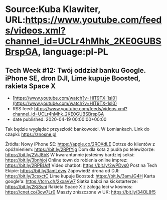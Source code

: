 # Source:Kuba Klawiter, URL:https://www.youtube.com/feeds/videos.xml?channel_id=UCLr4hMhk_2KE0GUBSBrspGA, language:pl-PL

## Tech Week #12: Twój oddział banku Google. iPhone SE, dron DJI, Lime kupuje Boosted, rakieta Space X
 - [https://www.youtube.com/watch?v=HlT9TX-1sI0](https://www.youtube.com/watch?v=HlT9TX-1sI0)
 - RSS feed: https://www.youtube.com/feeds/videos.xml?channel_id=UCLr4hMhk_2KE0GUBSBrspGA
 - date published: 2020-04-19 00:00:00+00:00

Tak będzie wyglądać przyszłość bankowości. W Łomiankach. Link do czapki:
https://znosne.pl

Źródła:
Nowy iPhone SE: https://apple.co/2ROXdLE
Dotrze do klientów z opóźnieniem: https://bit.ly/2RPfYig
Dom dla kota z pudła po telewizorze: https://bit.ly/2ViJ8bK
W kwarantannie jesteśmy bardziej seksi: https://bit.ly/3bnhjoj
Online town do robienia online imprez: https://bit.ly/2RPBUdf
Video chatbot: https://bit.ly/2wPDvs0
Post na Tech Ekipie: https://bit.ly/3amLevw
Zapowiedź drona od DJI: https://bit.ly/3csxctC
Lime kupuje Boosted: https://bit.ly/3amJG4H
Karta google'a: https://tcrn.ch/2xxaVw7
Siatka babci na kickstarterze: https://bit.ly/2Kj8vni
Rakieta Space X z załogą leci w kosmos: https://cnet.co/3cw7Lr0
Maszty zniszczone w UK: https://bit.ly/34OL8f5

